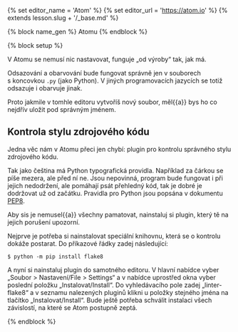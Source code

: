 {% set editor_name = 'Atom' %}
{% set editor_url = 'https://atom.io' %}
{% extends lesson.slug + '/_base.md' %}

{% block name_gen %} Atomu {% endblock %}

{% block setup %}

V Atomu se nemusí nic nastavovat, funguje „od výroby“ tak, jak má.

Odsazování a obarvování bude fungovat správně jen v souborech s koncovkou `.py`
(jako Python).
V jiných programovacích jazycích se totiž odsazuje i obarvuje jinak.

Proto jakmile v tomhle editoru vytvoříš nový soubor,
měl{{a}} bys ho co nejdřív uložit pod správným jménem.

## Kontrola stylu zdrojového kódu

Jedna věc nám v Atomu přeci jen chybí: plugin pro kontrolu správného
stylu zdrojového kódu.

Tak jako čeština má Python typografická providla.
Například za čárkou se píše mezera, ale před ní ne.
Jsou nepovinná, program bude fungovat i při jejich nedodržení,
ale pomáhají psát přehledný kód, tak je dobré je dodržovat už od začátku.
Pravidla pro Python jsou popsána v dokumentu
[PEP8](https://www.python.org/dev/peps/pep-0008/).

Aby sis je nemusel{{a}} všechny pamatovat, nainstaluj si plugin,
který tě na jejich porušení upozorní.

Nejprve je potřeba si nainstalovat speciální knihovnu, která se o kontrolu
dokáže postarat. Do příkazové řádky zadej následující:

```console
$ python -m pip install flake8
```

A nyní si nainstaluj plugin do samotného editoru. V hlavní nabídce vyber
„Soubor > Nastavení<span class="en">/File > Settings</span>“ a v nabídce
uprostřed okna vyber poslední položku
„Instalovat<span class="en">/Install</span>“. Do vyhledávacího pole zadej
„linter-flake8“ a v seznamu nalezených pluginů klikni u položky stejného jména
na tlačítko „Instalovat<span class="en">/Install</span>“. Bude ještě potřeba
schválit instalaci všech závislostí, na které se Atom postupně zeptá.

{% endblock %}
